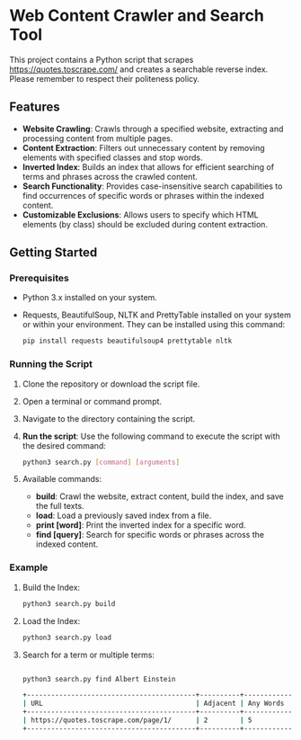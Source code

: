 # Web Content Crawler and Search Tool

This project contains a Python script that scrapes https://quotes.toscrape.com/ and creates a searchable reverse index.
Please remember to respect their politeness policy.

## Features

- **Website Crawling**: Crawls through a specified website, extracting and processing content from multiple pages.
- **Content Extraction**: Filters out unnecessary content by removing elements with specified classes and stop words.
- **Inverted Index**: Builds an index that allows for efficient searching of terms and phrases across the crawled content.
- **Search Functionality**: Provides case-insensitive search capabilities to find occurrences of specific words or phrases within the indexed content.
- **Customizable Exclusions**: Allows users to specify which HTML elements (by class) should be excluded during content extraction.

## Getting Started

### Prerequisites

- Python 3.x installed on your system.
- Requests, BeautifulSoup, NLTK and PrettyTable installed on your system or within your environment. They can be installed using this command:

    ```bash
    pip install requests beautifulsoup4 prettytable nltk
    ```

### Running the Script

1. Clone the repository or download the script file.
2. Open a terminal or command prompt.
3. Navigate to the directory containing the script.
4. **Run the script**: Use the following command to execute the script with the desired command:

   ```bash
   python3 search.py [command] [arguments]
   ```

5. Available commands:
    - **build**: Crawl the website, extract content, build the index, and save the full texts.
    - **load**: Load a previously saved index from a file.
    - **print [word]**: Print the inverted index for a specific word.
    - **find [query]**: Search for specific words or phrases across the indexed content.

### Example

1. Build the Index:

    ```bash
    python3 search.py build
    ```
2. Load the Index:

    ```bash
    python3 search.py load
    ```
3. Search for a term or multiple terms:

    ```bash

    python3 search.py find Albert Einstein

    +------------------------------------------+----------+------------+------------------+
    | URL                                      | Adjacent | Any Words  | Words Found      |
    +------------------------------------------+----------+------------+------------------+
    | https://quotes.toscrape.com/page/1/      | 2        | 5          | albert, einstein |
    +------------------------------------------+----------+------------+------------------+

    ```

